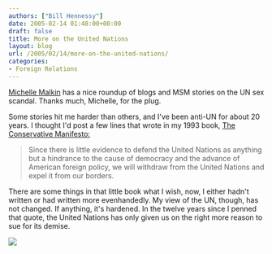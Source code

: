 ```yaml
---
authors: ["Bill Hennessy"]
date: 2005-02-14 01:48:00+00:00
draft: false
title: More on the United Nations
layout: blog
url: /2005/02/14/more-on-the-united-nations/
categories:
- Foreign Relations
---
```


[Michelle Malkin](https://michellemalkin.com/archives/001492.htm) has a nice roundup of blogs and MSM stories on the UN sex scandal. Thanks much, Michelle, for the plug.




Some stories hit me harder than others, and I've been anti-UN for about 20 years. I thought I'd post a few lines that wrote in my 1993 book, [The Conservative Manifesto:](https://blog.billhennessy.com/forums/1016/PostAttachment.aspx)




> 

> 
> Since there is little evidence to defend the United Nations as anything but a hindrance to the cause of democracy and the advance of American foreign policy, we will withdraw from the United Nations and expel it from our borders.
> 
> 




There are some things in that little book what I wish, now, I either hadn't written or had written more evenhandedly. My view of the UN, though, has not changed. If anything, it's hardened. In the twelve years since I penned that quote, the United Nations has only given us on the right more reason to sue for its demise. 

![](https://blog.billhennessy.com/aggbug.aspx?PostID=1057)

